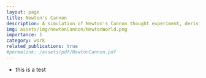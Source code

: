 ```yaml
---
layout: page
title: Newton's Cannon
description: A simulation of Newton's Cannon thought experiment, deriving equations of motion from Hamilton's Equations. Simulink used to solve the four first-order diff. eqs. and MATLAB script used to animate trajectory of the projectile.
img: assets/img/newtonCannon/NewtonWorld.png
importance: 1
category: work
related_publications: true
#permalink: /assets/pdf/NewtonCannon.pdf
---
```


- this is a test